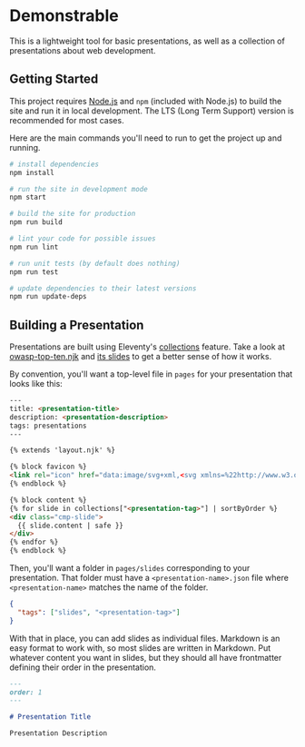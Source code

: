 # Demonstrable

This is a lightweight tool for basic presentations, as well as a collection of presentations about web development.

## Getting Started

This project requires [Node.js](https://nodejs.org) and `npm` (included with Node.js) to build the site and run it in local development. The LTS (Long Term Support) version is recommended for most cases.

Here are the main commands you'll need to run to get the project up and running.

```sh
# install dependencies
npm install

# run the site in development mode
npm start

# build the site for production
npm run build

# lint your code for possible issues
npm run lint

# run unit tests (by default does nothing)
npm run test

# update dependencies to their latest versions
npm run update-deps
```

## Building a Presentation

Presentations are built using Eleventy's [collections](https://www.11ty.dev/docs/collections/) feature. Take a look at [owasp-top-ten.njk](./pages/owasp-top-ten.njk) and [its slides](./pages/slides/owasp-top-ten/) to get a better sense of how it works.

By convention, you'll want a top-level file in `pages` for your presentation that looks like this:

```html
---
title: <presentation-title>
description: <presentation-description>
tags: presentations
---

{% extends 'layout.njk' %}

{% block favicon %}
<link rel="icon" href="data:image/svg+xml,<svg xmlns=%22http://www.w3.org/2000/svg%22 viewBox=%220 0 100 100%22><text y=%22.9em%22 font-size=%2290%22>🙂</text></svg>">
{% endblock %}

{% block content %}
{% for slide in collections["<presentation-tag>"] | sortByOrder %}
<div class="cmp-slide">
  {{ slide.content | safe }}
</div>
{% endfor %}
{% endblock %}
```

Then, you'll want a folder in `pages/slides` corresponding to your presentation. That folder must have a `<presentation-name>.json` file where `<presentation-name>` matches the name of the folder.

```json
{
  "tags": ["slides", "<presentation-tag>"]
}
```

With that in place, you can add slides as individual files. Markdown is an easy format to work with, so most slides are written in Markdown. Put whatever content you want in slides, but they should all have frontmatter defining their order in the presentation.

```md
---
order: 1
---

# Presentation Title

Presentation Description
```
